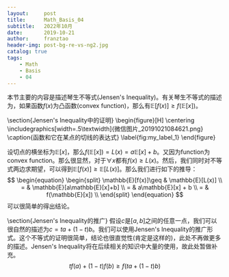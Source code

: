 ```yaml
---
layout:     post
title:      Math_Basis_04
subtitle:   2022年10月
date:       2019-10-21
author:     franztao
header-img: post-bg-re-vs-ng2.jpg
catalog: true
tags:
    - Math
    - Basis
    - 04
---
```


    


本节主要的内容是描述琴生不等式(Jensen's Inequality)。有关琴生不等式的描述为，如果函数$f(x)$为凸函数(convex function)，那么有$\mathbb{E}[f(x)]\geq f(\mathbb{E}[x])$。

\section{Jensen's Inequality中的证明}
\begin{figure}[H]
    \centering
    \includegraphics[width=.5\textwidth]{微信图片_20191021084621.png}
    \caption{函数和它在某点的切线的表达式}
    \label{fig:my_label_1}
\end{figure}

设切点的横坐标为$\mathbb{E}[x]$，那么$f(\mathbb{E}[x])=L(x)=a\mathbb{E}[x]+b$。又因为function为convex function。那么很显然，对于$\forall x$都有$f(x)\geq L(x)$。然后，我们同时对不等式两边求期望，可以得到$\mathbb{E}[f(x)]\geq \mathbb{E}[L(x)]$。那么我们进行如下的推导：
$$
\begin{equation}
    \begin{split}
        \mathbb{E}[f(x)]\geq & \mathbb{E}[L(x)] \\
        = & \mathbb{E}[a\mathbb{E}[x]+b] \\
        = & a\mathbb{E}[x] + b \\
        = & f(\mathbb{E}[x]) \\
    \end{split}
\end{equation}
$$
可以很简单的得出结论。

\section{Jensen's Inequality的推广}
假设$c$是$[a,b]$之间的任意一点，我们可以很自然的描述为$c=ta+(1-t)b$。我们可以使用Jensen's Inequality的推广形式。这个不等式的证明很简单，结论也很直觉性(肯定是这样的)，此处不再做更多的描述。Jensen's Inequality将在后续相关的知识中大量的使用，故此处暂做补充。
$$
\begin{equation}
    tf(a)+(1-t)f(b)\geq f(ta+(1-t)b)
\end{equation}
$$

